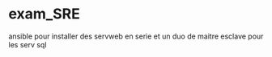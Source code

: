 # exam_SRE
ansible pour installer des servweb en serie et un duo de maitre esclave pour les serv sql
